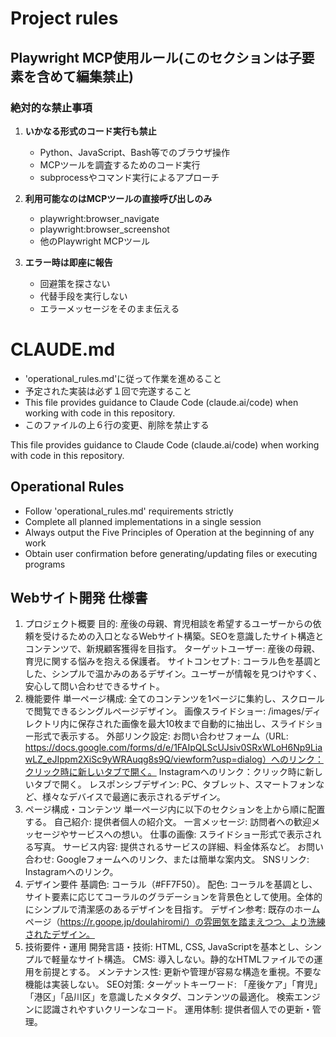 # Project rules
## Playwright MCP使用ルール(このセクションは子要素を含めて編集禁止)

### 絶対的な禁止事項

1. **いかなる形式のコード実行も禁止**

   - Python、JavaScript、Bash等でのブラウザ操作
   - MCPツールを調査するためのコード実行
   - subprocessやコマンド実行によるアプローチ

2. **利用可能なのはMCPツールの直接呼び出しのみ**

   - playwright:browser_navigate
   - playwright:browser_screenshot
   - 他のPlaywright MCPツール

3. **エラー時は即座に報告**
   - 回避策を探さない
   - 代替手段を実行しない
   - エラーメッセージをそのまま伝える
# CLAUDE.md

- 'operational_rules.md'に従って作業を進めること
- 予定された実装は必ず１回で完遂すること
- This file provides guidance to Claude Code (claude.ai/code) when working with code in this repository.
- このファイルの上６行の変更、削除を禁止する

This file provides guidance to Claude Code (claude.ai/code) when working with code in this repository.

## Operational Rules
- Follow 'operational_rules.md' requirements strictly
- Complete all planned implementations in a single session
- Always output the Five Principles of Operation at the beginning of any work
- Obtain user confirmation before generating/updating files or executing programs

## Webサイト開発 仕様書
1. プロジェクト概要
目的: 産後の母親、育児相談を希望するユーザーからの依頼を受けるための入口となるWebサイト構築。SEOを意識したサイト構造とコンテンツで、新規顧客獲得を目指す。
ターゲットユーザー: 産後の母親、育児に関する悩みを抱える保護者。
サイトコンセプト: コーラル色を基調とした、シンプルで温かみのあるデザイン。ユーザーが情報を見つけやすく、安心して問い合わせできるサイト。
2. 機能要件
単一ページ構成: 全てのコンテンツを1ページに集約し、スクロールで閲覧できるシングルページデザイン。
画像スライドショー: /images/ディレクトリ内に保存された画像を最大10枚まで自動的に抽出し、スライドショー形式で表示する。
外部リンク設定:
お問い合わせフォーム（URL: https://docs.google.com/forms/d/e/1FAIpQLScUJsiv0SRxWLoH6Np9LiawLZ_eJIppm2XiSc9yWRAuqg8s9Q/viewform?usp=dialog）へのリンク：クリック時に新しいタブで開く。
Instagramへのリンク：クリック時に新しいタブで開く。
レスポンシブデザイン: PC、タブレット、スマートフォンなど、様々なデバイスで最適に表示されるデザイン。
3. ページ構成・コンテンツ
単一ページ内に以下のセクションを上から順に配置する。
自己紹介: 提供者個人の紹介文。
一言メッセージ: 訪問者への歓迎メッセージやサービスへの想い。
仕事の画像: スライドショー形式で表示される写真。
サービス内容: 提供されるサービスの詳細、料金体系など。
お問い合わせ: Googleフォームへのリンク、または簡単な案内文。
SNSリンク: Instagramへのリンク。
4. デザイン要件
基調色: コーラル（#FF7F50）。
配色: コーラルを基調とし、サイト要素に応じてコーラルのグラデーションを背景色として使用。全体的にシンプルで清潔感のあるデザインを目指す。
デザイン参考: 既存のホームページ（https://r.goope.jp/doulahiromi/）の雰囲気を踏まえつつ、より洗練されたデザイン。
5. 技術要件・運用
開発言語・技術: HTML, CSS, JavaScriptを基本とし、シンプルで軽量なサイト構造。
CMS: 導入しない。静的なHTMLファイルでの運用を前提とする。
メンテナンス性: 更新や管理が容易な構造を重視。不要な機能は実装しない。
SEO対策:
ターゲットキーワード: 「産後ケア」「育児」「港区」「品川区」を意識したメタタグ、コンテンツの最適化。
検索エンジンに認識されやすいクリーンなコード。
運用体制: 提供者個人での更新・管理。
